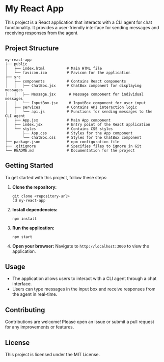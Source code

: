 # My React App

This project is a React application that interacts with a CLI agent for chat functionality. It provides a user-friendly interface for sending messages and receiving responses from the agent.

## Project Structure

```
my-react-app
├── public
│   ├── index.html          # Main HTML file
│   └── favicon.ico         # Favicon for the application
├── src
│   ├── components          # Contains React components
│   │   ├── ChatBox.jsx     # ChatBox component for displaying messages
│   │   ├── Message.jsx      # Message component for individual messages
│   │   └── InputBox.jsx     # InputBox component for user input
│   ├── services            # Contains API interaction logic
│   │   └── api.js          # Functions for sending messages to the CLI agent
│   ├── App.jsx             # Main App component
│   ├── index.jsx           # Entry point of the React application
│   └── styles              # Contains CSS styles
│       ├── App.css         # Styles for the App component
│       └── ChatBox.css     # Styles for the ChatBox component
├── package.json            # npm configuration file
├── .gitignore              # Specifies files to ignore in Git
└── README.md               # Documentation for the project
```

## Getting Started

To get started with this project, follow these steps:

1. **Clone the repository:**
   ```
   git clone <repository-url>
   cd my-react-app
   ```

2. **Install dependencies:**
   ```
   npm install
   ```

3. **Run the application:**
   ```
   npm start
   ```

4. **Open your browser:**
   Navigate to `http://localhost:3000` to view the application.

## Usage

- The application allows users to interact with a CLI agent through a chat interface.
- Users can type messages in the input box and receive responses from the agent in real-time.

## Contributing

Contributions are welcome! Please open an issue or submit a pull request for any improvements or features.

## License

This project is licensed under the MIT License.